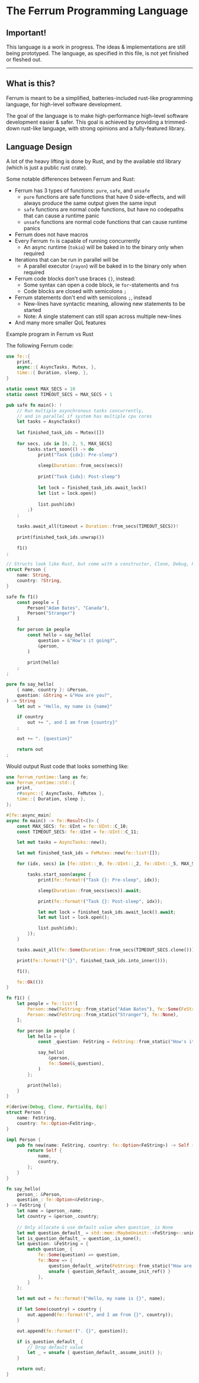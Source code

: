 # The Ferrum Programming Language

## Important!
This language is a work in progress. The ideas & implementations are still being prototyped. The language, as specified in this file, is not yet finished or fleshed out.

---

## What is this?

Ferrum is meant to be a simplified, batteries-included rust-like programming language, for high-level software development.

The goal of the language is to make high-performance high-level software development easier & safer. This goal is achieved by providing a trimmed-down rust-like language, with strong opinions and a fully-featured library.

## Language Design

A lot of the heavy lifting is done by Rust, and by the available std library (which is just a public rust crate).

Some notable differences between Ferrum and Rust:

- Ferrum has 3 types of functions: `pure`, `safe`, and `unsafe`
    * `pure` functions are safe functions that have 0 side-effects, and will always produce the same output given the same input
    * `safe` functions are normal code functions, but have no codepaths that can cause a runtime panic
    * `unsafe` functions are normal code functions that can cause runtime panics
- Ferrum does not have macros
- Every Ferrum `fn` is capable of running concurrently
  - An async runtime (`tokio`) will be baked in to the binary only when required
- Iterations that can be run in parallel will be
  - A parallel executor (`rayon`) will be baked in to the binary only when required
- Ferrum code blocks don't use braces `{}`, instead:
  - Some syntax can open a code block, ie `for`-statements and `fn`s
  - Code blocks are closed with semicolons `;`
- Ferrum statements don't end with semicolons `;`, instead
  - New-lines have syntactic meaning, allowing new statements to be started
  - Note: A single statement can still span across multiple new-lines
- And many more smaller QoL features

Example program in Ferrum vs Rust

The following Ferrum code:
```rust
use fe::{
    print,
    async::{ AsyncTasks, Mutex, },
    time::{ Duration, sleep, },
}

static const MAX_SECS = 10
static const TIMEOUT_SECS = MAX_SECS + 1

pub safe fn main(): !
    // Run multiple asynchronous tasks concurrently,    
    // and in parallel if system has multiple cpu cores
    let tasks = AsyncTasks()
    
    let finished_task_ids = Mutex([])
    
    for secs, idx in [0, 2, 5, MAX_SECS]
        tasks.start_soon(() -> do
            print("Task {idx}: Pre-sleep")
    
            sleep(Duration::from_secs(secs))
    
            print("Task {idx}: Post-sleep")
    
            let lock = finished_task_ids.await_lock()
            let list = lock.open()
    
            list.push(idx)
        ;)
    ;
    
    tasks.await_all(timeout = Duration::from_secs(TIMEOUT_SECS))!
    
    print(finished_task_ids.unwrap())

    f1()
;

// Structs look like Rust, but come with a constructor, Clone, Debug, PartialEq, Eq, etc...
struct Person {
    name: String,
    country: ?String,
}

safe fn f1()
    const people = [
        Person("Adam Bates", "Canada"),
        Person("Stranger")
    ]

    for person in people
        const hello = say_hello(
            question = &"How's it going?",
            &person,
        )
        
        print(hello)
    ;
;

pure fn say_hello(
    { name, country }: &Person,
    question: &String = &"How are you?",
) -> String
    let out = "Hello, my name is {name}"

    if country
        out += ", and I am from {country}"
    ;

    out += ". {question}"

    return out
;
```

Would output Rust code that looks something like:
```rust
use ferrum_runtime::lang as fe;
use ferrum_runtime::std::{
    print,
    r#async::{ AsyncTasks, FeMutex },
    time::{ Duration, sleep },
};

#[fe::async_main]
async fn main() -> fe::Result<()> {
    const MAX_SECS: fe::UInt = fe::UInt::C_10;
    const TIMEOUT_SECS: fe::UInt = fe::UInt::C_11;

    let mut tasks = AsyncTasks::new();

    let mut finished_task_ids = FeMutex::new(fe::list![]);

    for (idx, secs) in [fe::UInt::_0, fe::UInt::_2, fe::UInt::_5, MAX_SECS] {

        tasks.start_soon(async {
            print(fe::format!("Task {}: Pre-sleep", idx));

            sleep(Duration::from_secs(secs)).await;

            print(fe::format!("Task {}: Post-sleep", idx));

            let mut lock = finished_task_ids.await_lock().await;
            let mut list = lock.open();

            list.push(idx);
        });
    }

    tasks.await_all(fe::Some(Duration::from_secs(TIMEOUT_SECS.clone()))).await?;

    print(fe::format!("{}", finished_task_ids.into_inner()));

    f1();

    fe::Ok(())
}

fn f1() {
    let people = fe::list![
        Person::new(FeString::from_static("Adam Bates"), fe::Some(FeString::from_static("Canada"))),
        Person::new(FeString::from_static("Stranger"), fe::None),
    ];

    for person in people {
        let hello = {
            const _question: FeString = FeString::from_static("How's it going?");

            say_hello(
                &person,
                fe::Some(&_question),
            )
        };

        print(hello);
    }
}

#[derive(Debug, Clone, PartialEq, Eq)]
struct Person {
    name: FeString,
    country: fe::Option<FeString>,
}

impl Person {
    pub fn new(name: FeString, country: fe::Option<FeString>) -> Self {
        return Self {
            name,
            country,
        };
    }
}

fn say_hello(
    person_: &Person,
    question_: fe::Option<&FeString>,
) -> FeString {
    let name = &person_.name;
    let country = &person_.country;
    
    // Only allocate & use default value when question_ is None
    let mut question_default_ = std::mem::MaybeUninit::<FeString>::uninit();
    let is_question_default_ = question_.is_none();
    let question: &FeString = {
        match question_ {
            fe::Some(question) => question,
            fe::None => {
                question_default_.write(FeString::from_static("How are you?"));
                unsafe { question_default_.assume_init_ref() }
            },
        }
    };

    let mut out = fe::format!("Hello, my name is {}", name);

    if let Some(country) = country {
        out.append(fe::format!(", and I am from {}", country));
    }

    out.append(fe::format!(". {}", question));

    if is_question_default_ {
        // Drop default value
        let _ = unsafe { question_default_.assume_init() };
    }

    return out;
}
```
